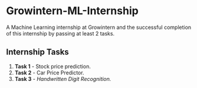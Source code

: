 # Growintern-ML-Internship
A Machine Learning internship at Growintern and the successful completion of this internship by passing at least 2 tasks.


## Internship Tasks
1. **Task 1**  - Stock price prediction.
2. **Task 2**  - Car Price Predictor.
3. **Task 3**  - *Handwritten Digit Recognition.*
